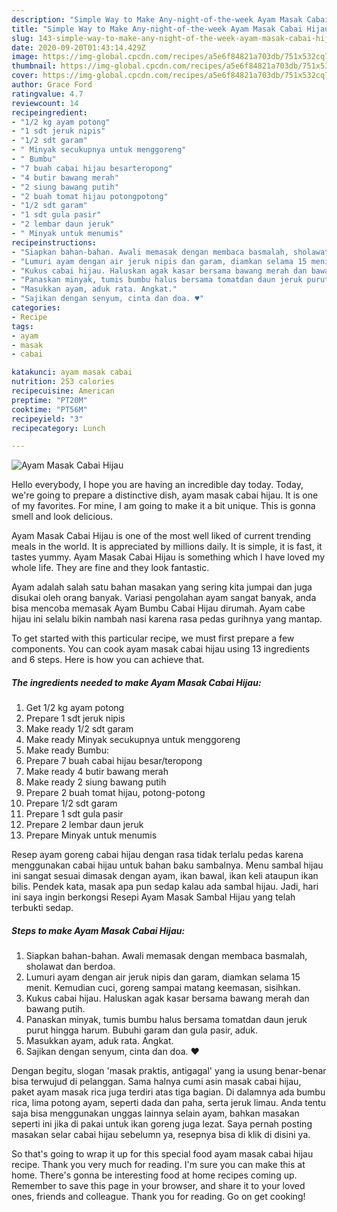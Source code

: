 ```yaml
---
description: "Simple Way to Make Any-night-of-the-week Ayam Masak Cabai Hijau"
title: "Simple Way to Make Any-night-of-the-week Ayam Masak Cabai Hijau"
slug: 143-simple-way-to-make-any-night-of-the-week-ayam-masak-cabai-hijau
date: 2020-09-20T01:43:14.429Z
image: https://img-global.cpcdn.com/recipes/a5e6f84821a703db/751x532cq70/ayam-masak-cabai-hijau-foto-resep-utama.jpg
thumbnail: https://img-global.cpcdn.com/recipes/a5e6f84821a703db/751x532cq70/ayam-masak-cabai-hijau-foto-resep-utama.jpg
cover: https://img-global.cpcdn.com/recipes/a5e6f84821a703db/751x532cq70/ayam-masak-cabai-hijau-foto-resep-utama.jpg
author: Grace Ford
ratingvalue: 4.7
reviewcount: 14
recipeingredient:
- "1/2 kg ayam potong"
- "1 sdt jeruk nipis"
- "1/2 sdt garam"
- " Minyak secukupnya untuk menggoreng"
- " Bumbu"
- "7 buah cabai hijau besarteropong"
- "4 butir bawang merah"
- "2 siung bawang putih"
- "2 buah tomat hijau potongpotong"
- "1/2 sdt garam"
- "1 sdt gula pasir"
- "2 lembar daun jeruk"
- " Minyak untuk menumis"
recipeinstructions:
- "Siapkan bahan-bahan. Awali memasak dengan membaca basmalah, sholawat dan berdoa."
- "Lumuri ayam dengan air jeruk nipis dan garam, diamkan selama 15 menit. Kemudian cuci, goreng sampai matang keemasan, sisihkan."
- "Kukus cabai hijau. Haluskan agak kasar bersama bawang merah dan bawang putih."
- "Panaskan minyak, tumis bumbu halus bersama tomatdan daun jeruk purut hingga harum. Bubuhi garam dan gula pasir, aduk."
- "Masukkan ayam, aduk rata. Angkat."
- "Sajikan dengan senyum, cinta dan doa. ♥️"
categories:
- Recipe
tags:
- ayam
- masak
- cabai

katakunci: ayam masak cabai 
nutrition: 253 calories
recipecuisine: American
preptime: "PT20M"
cooktime: "PT56M"
recipeyield: "3"
recipecategory: Lunch

---
```



![Ayam Masak Cabai Hijau](https://img-global.cpcdn.com/recipes/a5e6f84821a703db/751x532cq70/ayam-masak-cabai-hijau-foto-resep-utama.jpg)

Hello everybody, I hope you are having an incredible day today. Today, we're going to prepare a distinctive dish, ayam masak cabai hijau. It is one of my favorites. For mine, I am going to make it a bit unique. This is gonna smell and look delicious.

Ayam Masak Cabai Hijau is one of the most well liked of current trending meals in the world. It is appreciated by millions daily. It is simple, it is fast, it tastes yummy. Ayam Masak Cabai Hijau is something which I have loved my whole life. They are fine and they look fantastic.

Ayam adalah salah satu bahan masakan yang sering kita jumpai dan juga disukai oleh orang banyak. Variasi pengolahan ayam sangat banyak, anda bisa mencoba memasak Ayam Bumbu Cabai Hijau dirumah. Ayam cabe hijau ini selalu bikin nambah nasi karena rasa pedas gurihnya yang mantap.


To get started with this particular recipe, we must first prepare a few components. You can cook ayam masak cabai hijau using 13 ingredients and 6 steps. Here is how you can achieve that.

<!--inarticleads1-->

##### The ingredients needed to make Ayam Masak Cabai Hijau:

1. Get 1/2 kg ayam potong
1. Prepare 1 sdt jeruk nipis
1. Make ready 1/2 sdt garam
1. Make ready  Minyak secukupnya untuk menggoreng
1. Make ready  Bumbu:
1. Prepare 7 buah cabai hijau besar/teropong
1. Make ready 4 butir bawang merah
1. Make ready 2 siung bawang putih
1. Prepare 2 buah tomat hijau, potong-potong
1. Prepare 1/2 sdt garam
1. Prepare 1 sdt gula pasir
1. Prepare 2 lembar daun jeruk
1. Prepare  Minyak untuk menumis


Resep ayam goreng cabai hijau dengan rasa tidak terlalu pedas karena menggunakan cabai hijau untuk bahan baku sambalnya. Menu sambal hijau ini sangat sesuai dimasak dengan ayam, ikan bawal, ikan keli ataupun ikan bilis. Pendek kata, masak apa pun sedap kalau ada sambal hijau. Jadi, hari ini saya ingin berkongsi Resepi Ayam Masak Sambal Hijau yang telah terbukti sedap. 

<!--inarticleads2-->

##### Steps to make Ayam Masak Cabai Hijau:

1. Siapkan bahan-bahan. Awali memasak dengan membaca basmalah, sholawat dan berdoa.
1. Lumuri ayam dengan air jeruk nipis dan garam, diamkan selama 15 menit. Kemudian cuci, goreng sampai matang keemasan, sisihkan.
1. Kukus cabai hijau. Haluskan agak kasar bersama bawang merah dan bawang putih.
1. Panaskan minyak, tumis bumbu halus bersama tomatdan daun jeruk purut hingga harum. Bubuhi garam dan gula pasir, aduk.
1. Masukkan ayam, aduk rata. Angkat.
1. Sajikan dengan senyum, cinta dan doa. ♥️


Dengan begitu, slogan &#39;masak praktis, antigagal&#39; yang ia usung benar-benar bisa terwujud di pelanggan. Sama halnya cumi asin masak cabai hijau, paket ayam masak rica juga terdiri atas tiga bagian. Di dalamnya ada bumbu rica, lima potong ayam, seperti dada dan paha, serta jeruk limau. Anda tentu saja bisa menggunakan unggas lainnya selain ayam, bahkan masakan seperti ini jika di pakai untuk ikan goreng juga lezat. Saya pernah posting masakan selar cabai hijau sebelumn ya, resepnya bisa di klik di disini ya. 

So that's going to wrap it up for this special food ayam masak cabai hijau recipe. Thank you very much for reading. I'm sure you can make this at home. There's gonna be interesting food at home recipes coming up. Remember to save this page in your browser, and share it to your loved ones, friends and colleague. Thank you for reading. Go on get cooking!
